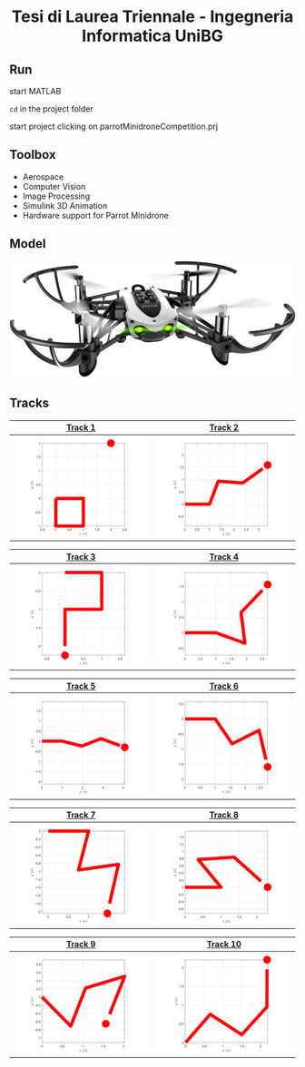 <h1 align="center">Tesi di Laurea Triennale - Ingegneria Informatica UniBG</h1>
                      
## Run
start MATLAB

`cd` in the project folder

start project clicking on parrotMinidroneCompetition.prj

## Toolbox
- Aerospace
- Computer Vision
- Image Processing
- Simulink 3D Animation
- Hardware support for Parrot Minidrone

## Model
![alt text](https://github.com/MarcoMustacchi/BachelorThesis/blob/master/Parrot%20Mambo%20Minidrone.jpg)

## Tracks 
[Track 1](https://www.youtube.com/watch?v=hvJBzbG7pR8&list=PLt8rhGpNRqZqQmX-gEoqsX0pk_LpAQXqx&index=10)             |  [Track 2](https://www.youtube.com/watch?v=e30NVFZQXt4&list=PLt8rhGpNRqZqQmX-gEoqsX0pk_LpAQXqx&index=9)
:-------------------------:|:-------------------------:
![](https://github.com/MarcoMustacchi/BachelorThesis/blob/master/Tracks/Track1.svg)  |  ![](https://github.com/MarcoMustacchi/BachelorThesis/blob/master/Tracks/Track2.svg)

[Track 3](https://www.youtube.com/watch?v=KAzma2v5XiM&list=PLt8rhGpNRqZqQmX-gEoqsX0pk_LpAQXqx&index=8)             |  [Track 4](https://www.youtube.com/watch?v=e9xC85OdhYw&list=PLt8rhGpNRqZqQmX-gEoqsX0pk_LpAQXqx&index=7)
:-------------------------:|:-------------------------:
![](https://github.com/MarcoMustacchi/BachelorThesis/blob/master/Tracks/Track3.svg)  |  ![](https://github.com/MarcoMustacchi/BachelorThesis/blob/master/Tracks/Track4.svg)

[Track 5](https://www.youtube.com/watch?v=nl7BMO4v7b4&list=PLt8rhGpNRqZqQmX-gEoqsX0pk_LpAQXqx&index=6)             |  [Track 6](https://www.youtube.com/watch?v=h_2YYX4AD2E&list=PLt8rhGpNRqZqQmX-gEoqsX0pk_LpAQXqx&index=5)
:-------------------------:|:-------------------------:
![](https://github.com/MarcoMustacchi/BachelorThesis/blob/master/Tracks/Track5.svg)  |  ![](https://github.com/MarcoMustacchi/BachelorThesis/blob/master/Tracks/Track6.svg)

[Track 7](https://www.youtube.com/watch?v=Q2LFaIhZPk8&list=PLt8rhGpNRqZqQmX-gEoqsX0pk_LpAQXqx&index=4)             |  [Track 8](https://www.youtube.com/watch?v=RDclrBOoIlg&list=PLt8rhGpNRqZqQmX-gEoqsX0pk_LpAQXqx&index=3)
:-------------------------:|:-------------------------:
![](https://github.com/MarcoMustacchi/BachelorThesis/blob/master/Tracks/Track7.svg)  |  ![](https://github.com/MarcoMustacchi/BachelorThesis/blob/master/Tracks/Track8.svg)

[Track 9](https://www.youtube.com/watch?v=DAJKHOEQGWM&list=PLt8rhGpNRqZqQmX-gEoqsX0pk_LpAQXqx&index=2)             |  [Track 10](https://www.youtube.com/watch?v=7pV7AI6bWRk&list=PLt8rhGpNRqZqQmX-gEoqsX0pk_LpAQXqx&index=1)
:-------------------------:|:-------------------------:
![](https://github.com/MarcoMustacchi/BachelorThesis/blob/master/Tracks/Track9.svg)  |  ![](https://github.com/MarcoMustacchi/BachelorThesis/blob/master/Tracks/Track10.svg)
